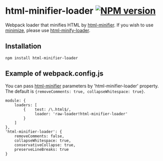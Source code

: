 # html-minifier-loader   [![NPM version](https://badge.fury.io/js/html-minifier-loader.svg)](https://badge.fury.io/js/html-minifier-loader)

Webpack loader that minifies HTML by [html-minifier](https://github.com/kangax/html-minifier).
If you wish to use [minimize](https://github.com/Moveo/minimize), please use [html-minify-loader](https://github.com/bestander/html-minify-loader).

Installation
---
```console
npm install html-minifier-loader
```

Example of webpack.config.js
---
You can pass [html-minifier](https://github.com/kangax/html-minifier) parameters by 'html-minifier-loader' property.
The default is `{removeComments: true, collapseWhitespace: true}`.
```
module: {
    loaders: [
        {    test: /\.html$/,
             loader: 'raw-loader!html-minifier-loader'
        }
    ]
},
'html-minifier-loader': {
    removeComments: false,
    collapseWhitespace: true,
    conservativeCollapse: true,
    preserveLineBreaks: true
}
```
